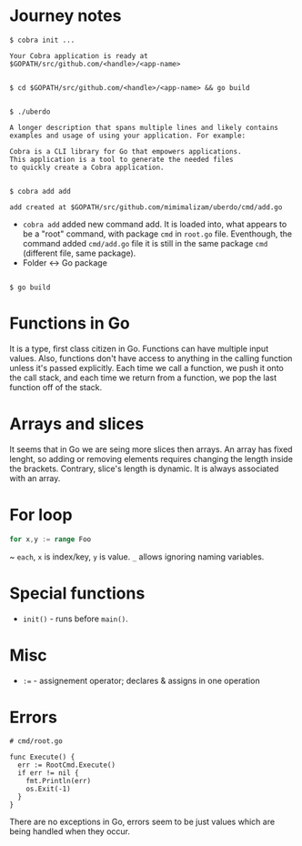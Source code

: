 # Journey notes

```
$ cobra init ...

Your Cobra application is ready at
$GOPATH/src/github.com/<handle>/<app-name>


$ cd $GOPATH/src/github.com/<handle>/<app-name> && go build


$ ./uberdo

A longer description that spans multiple lines and likely contains
examples and usage of using your application. For example:

Cobra is a CLI library for Go that empowers applications.
This application is a tool to generate the needed files
to quickly create a Cobra application.


$ cobra add add

add created at $GOPATH/src/github.com/mimimalizam/uberdo/cmd/add.go

```

- `cobra add` added new command add. It is loaded into, what appears to be a "root" command,
with package `cmd` in `root.go` file. Eventhough, the command added `cmd/add.go` file
it is still in the same package `cmd` (different file, same package).
- Folder <-> Go package

```

$ go build
```

# Functions in Go

It is a type, first class citizen in Go. Functions can have multiple input values.
Also, functions don't have access to anything in the calling function unless it's
passed explicitly. Each time we call a function, we push it onto the call stack,
and each time we return from a function, we pop the last function off of the stack.

# Arrays and slices

It seems that in Go we are seing more slices then arrays. An array has fixed lenght,
so adding or removing elements requires changing the length inside the brackets.
Contrary, slice's length is dynamic. It is always associated with an array.

# For loop

```go
for x,y := range Foo
```

~ `each`, `x` is index/key, `y` is value. `_` allows ignoring naming variables.

# Special functions

- `init()` - runs before `main()`.

# Misc

- `:=` - assignement operator; declares & assigns in one operation

# Errors

```
# cmd/root.go

func Execute() {
  err := RootCmd.Execute()
  if err != nil {
    fmt.Println(err)
    os.Exit(-1)
  }
}
```

There are no exceptions in Go, errors seem to be just values which are being handled
when they occur.
